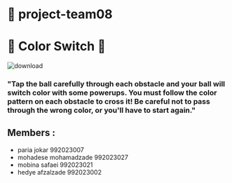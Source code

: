 #  :pushpin: **project-team08**   
# :confetti_ball: Color Switch :confetti_ball: 
![download](https://user-images.githubusercontent.com/79371450/116876552-e9c04900-ac31-11eb-9f68-51d7f918aa7e.png)
### "Tap the ball carefully through each obstacle and your ball will switch color with some powerups. You must follow the color pattern on each obstacle to cross it! Be careful not to pass through the wrong color, or you'll have to start again."
## Members :
- paria jokar 992023007
- mohadese mohamadzade 992023027
- mobina safaei 992023021
- hedye afzalzade 992023002
